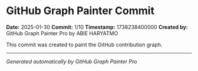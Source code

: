 # GitHub Graph Painter Commit

**Date:** 2025-01-30
**Commit:** 1/10
**Timestamp:** 1738238400000
**Created by:** GitHub Graph Painter Pro by ABIE HARYATMO

This commit was created to paint the GitHub contribution graph.

---
*Generated automatically by GitHub Graph Painter Pro*
